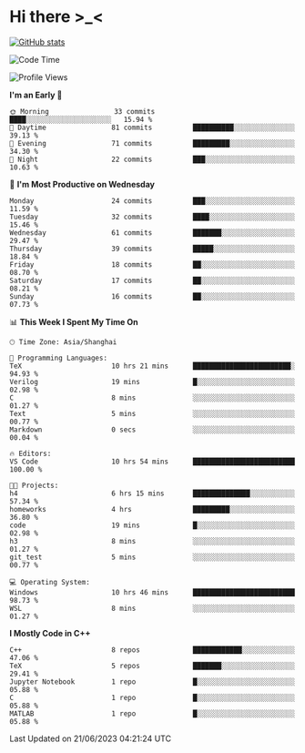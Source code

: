 # Hi there \>_<

[![GitHub stats](https://github-readme-stats.vercel.app/api?username=ARessegetesStery&show_icons=true&theme=transparent)](https://github.com/anuraghazra/github-readme-stats)

<!--START_SECTION:waka-->
![Code Time](http://img.shields.io/badge/Code%20Time-156%20hrs%2022%20mins-blue)

![Profile Views](http://img.shields.io/badge/Profile%20Views-0-blue)

**I'm an Early 🐤** 

```text
🌞 Morning                33 commits          ████░░░░░░░░░░░░░░░░░░░░░   15.94 % 
🌆 Daytime                81 commits          ██████████░░░░░░░░░░░░░░░   39.13 % 
🌃 Evening                71 commits          █████████░░░░░░░░░░░░░░░░   34.30 % 
🌙 Night                  22 commits          ███░░░░░░░░░░░░░░░░░░░░░░   10.63 % 
```
📅 **I'm Most Productive on Wednesday** 

```text
Monday                   24 commits          ███░░░░░░░░░░░░░░░░░░░░░░   11.59 % 
Tuesday                  32 commits          ████░░░░░░░░░░░░░░░░░░░░░   15.46 % 
Wednesday                61 commits          ███████░░░░░░░░░░░░░░░░░░   29.47 % 
Thursday                 39 commits          █████░░░░░░░░░░░░░░░░░░░░   18.84 % 
Friday                   18 commits          ██░░░░░░░░░░░░░░░░░░░░░░░   08.70 % 
Saturday                 17 commits          ██░░░░░░░░░░░░░░░░░░░░░░░   08.21 % 
Sunday                   16 commits          ██░░░░░░░░░░░░░░░░░░░░░░░   07.73 % 
```


📊 **This Week I Spent My Time On** 

```text
🕑︎ Time Zone: Asia/Shanghai

💬 Programming Languages: 
TeX                      10 hrs 21 mins      ████████████████████████░   94.93 % 
Verilog                  19 mins             █░░░░░░░░░░░░░░░░░░░░░░░░   02.98 % 
C                        8 mins              ░░░░░░░░░░░░░░░░░░░░░░░░░   01.27 % 
Text                     5 mins              ░░░░░░░░░░░░░░░░░░░░░░░░░   00.77 % 
Markdown                 0 secs              ░░░░░░░░░░░░░░░░░░░░░░░░░   00.04 % 

🔥 Editors: 
VS Code                  10 hrs 54 mins      █████████████████████████   100.00 % 

🐱‍💻 Projects: 
h4                       6 hrs 15 mins       ██████████████░░░░░░░░░░░   57.34 % 
homeworks                4 hrs               █████████░░░░░░░░░░░░░░░░   36.80 % 
code                     19 mins             █░░░░░░░░░░░░░░░░░░░░░░░░   02.98 % 
h3                       8 mins              ░░░░░░░░░░░░░░░░░░░░░░░░░   01.27 % 
git_test                 5 mins              ░░░░░░░░░░░░░░░░░░░░░░░░░   00.77 % 

💻 Operating System: 
Windows                  10 hrs 46 mins      █████████████████████████   98.73 % 
WSL                      8 mins              ░░░░░░░░░░░░░░░░░░░░░░░░░   01.27 % 
```

**I Mostly Code in C++** 

```text
C++                      8 repos             ████████████░░░░░░░░░░░░░   47.06 % 
TeX                      5 repos             ███████░░░░░░░░░░░░░░░░░░   29.41 % 
Jupyter Notebook         1 repo              █░░░░░░░░░░░░░░░░░░░░░░░░   05.88 % 
C                        1 repo              █░░░░░░░░░░░░░░░░░░░░░░░░   05.88 % 
MATLAB                   1 repo              █░░░░░░░░░░░░░░░░░░░░░░░░   05.88 % 
```




 Last Updated on 21/06/2023 04:21:24 UTC
<!--END_SECTION:waka-->
